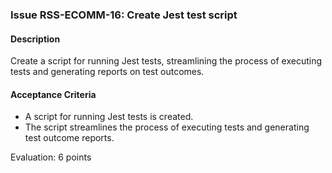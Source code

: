 ### Issue RSS-ECOMM-16: Create Jest test script

#### Description
Create a script for running Jest tests, streamlining the process of executing tests and generating reports on test outcomes.

#### Acceptance Criteria
- A script for running Jest tests is created.
- The script streamlines the process of executing tests and generating test outcome reports.

Evaluation: 6 points